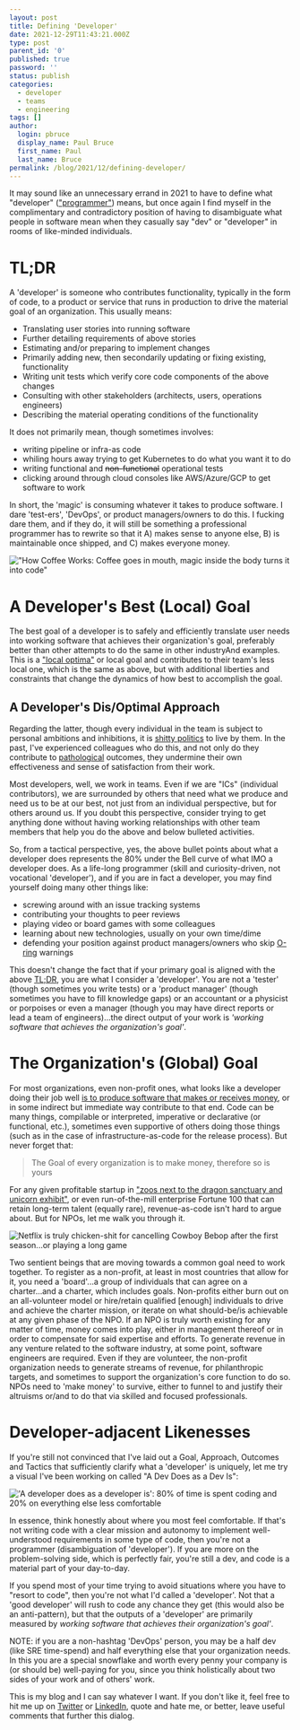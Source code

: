 ```yaml
---
layout: post
title: Defining 'Developer'
date: 2021-12-29T11:43:21.000Z
type: post
parent_id: '0'
published: true
password: ''
status: publish
categories:
  - developer
  - teams
  - engineering
tags: []
author:
  login: pbruce
  display_name: Paul Bruce
  first_name: Paul
  last_name: Bruce
permalink: /blog/2021/12/defining-developer/
---
```


It may sound like an unnecessary errand in 2021 to have to define what "developer" (["programmer"](https://en.wikipedia.org/wiki/Programmer)) means, but once again I find myself in the complimentary and contradictory position of having to disambiguate what people in software mean when they casually say "dev" or "developer" in rooms of like-minded individuals.

# TL;DR

A 'developer' is someone who contributes functionality, typically in the form of code, to a product or service that runs in production to drive the material goal of an organization. This usually means:

- Translating user stories into running software
- Further detailing requirements of above stories
- Estimating and/or preparing to implement changes
- Primarily adding new, then secondarily updating or fixing existing, functionality
- Writing unit tests which verify core code components of the above changes
- Consulting with other stakeholders (architects, users, operations engineers)
- Describing the material operating conditions of the functionality

It does not primarily mean, though sometimes involves:

- writing pipeline or infra-as code
- whiling hours away trying to get Kubernetes to do what you want it to do
- writing functional and ~~non-functional~~ operational tests
- clicking around through cloud consoles like AWS/Azure/GCP to get software to work

In short, the 'magic' is consuming whatever it takes to produce software. I dare 'test-ers', 'DevOps', or product managers/owners to do this. I fucking dare them, and if they do, it will still be something a professional programmer has to rewrite so that it A) makes sense to anyone else, B) is maintainable once shipped, and C) makes everyone money.

!["How Coffee Works: Coffee goes in mouth, magic inside the body turns it into code"](/assets/images/2021/12/code-coffee-magic.png)

# A Developer's Best (Local) Goal

The best goal of a developer is to safely and efficiently translate user needs into working software that achieves their organization's goal, preferably better than other attempts to do the same in other industryAnd examples. This is a ["local optima"](https://medium.com/prodopsio/devops-theory-of-constraints-cf1477f9bd1a#:~:text=A%20decision%20made%20based%20on%20local%20optima%20will%20in%20general%20not%20be%20as%20bad%20as%20a%20random%20one) or local goal and contributes to their team's less local one, which is the same as above, but with additional liberties and constraints that change the dynamics of how best to accomplish the goal.

## A Developer's Dis/Optimal Approach

Regarding the latter, though every individual in the team is subject to personal ambitions and inhibitions, it is [shitty politics](https://www.stellarperformance.com/articles/advice/stellar-leaders/politics-the-dirty-word.html) to live by them. In the past, I've experienced colleagues who do this, and not only do they contribute to [pathological](https://cloud.google.com/architecture/devops/devops-culture-westrum-organizational-culture) outcomes, they undermine their own effectiveness and sense of satisfaction from their work.

Most developers, well, we work in teams. Even if we are "ICs" (individual contributors), we are surrounded by others that need what we produce and need us to be at our best, not just from an individual perspective, but for others around us. If you doubt this perspective, consider trying to get anything done without having working relationships with other team members that help you do the above and below bulleted activities.

So, from a tactical perspective, yes, the above bullet points about what a developer does represents the 80% under the Bell curve of what IMO a developer does. As a life-long programmer (skill and curiosity-driven, not vocational 'developer'), and if you are in fact a developer, you may find yourself doing many other things like:

- screwing around with an issue tracking systems
- contributing your thoughts to peer reviews
- playing video or board games with some colleagues
- learning about new technologies, usually on your own time/dime
- defending your position against product managers/owners who skip [O-ring](https://en.wikipedia.org/wiki/Space_Shuttle_Challenger_disaster#O-ring_concerns) warnings

This doesn't change the fact that if your primary goal is aligned with the above [TL;DR](#tl-dr), you are what I consider a 'developer'. You are not a 'tester' (though sometimes you write tests) or a 'product manager' (though sometimes you have to fill knowledge gaps) or an accountant or a physicist or porpoises or even a manager (though you may have direct reports or lead a team of engineers)...the direct output of your work is *'working software that achieves the organization's goal'*.

# The Organization's (Global) Goal

For most organizations, even non-profit ones, what looks like a developer doing their job well [is to produce software that makes or receives money](https://dansilvestre.com/the-goal-eliyahu-goldratt/#:~:text=The%20goal%20of%20any%20organization,making%20money%20are%20non%2Dproductive.), or in some indirect but immediate way contribute to that end. Code can be many things, compilable or interpreted, imperative or declarative (or functional, etc.), sometimes even supportive of others doing those things (such as in the case of infrastructure-as-code for the release process). But never forget that:

> The Goal of every organization is to make money, therefore so is yours

For any given profitable startup in ["zoos next to the dragon sanctuary and unicorn exhibit"](https://www.cbr.com/cowboy-bebop-ein-origin-netflix/), or even run-of-the-mill enterprise Fortune 100 that can retain long-term talent (equally rare), revenue-as-code isn't hard to argue about. But for NPOs, let me walk you through it.

![Netflix is truly chicken-shit for cancelling Cowboy Bebop after the first season...or playing a long game](/assets/images/2021/12/cowboy-bebop-faye-ein.jpeg)

Two sentient beings that are moving towards a common goal need to work together. To register as a non-profit, at least in most countries that allow for it, you need a 'board'...a group of individuals that can agree on a charter...and a charter, which includes goals. Non-profits either burn out on an all-volunteer model or hire/retain qualified [enough] individuals to drive and achieve the charter mission, or iterate on what should-be/is achievable at any given phase of the NPO. If an NPO is truly worth existing for any matter of time, money comes into play, either in management thereof or in order to compensate for said expertise and efforts. To generate revenue in any venture related to the software industry, at some point, software engineers are required. Even if they are volunteer, the non-profit organization needs to generate streams of revenue, for philanthropic targets, and sometimes to support the organization's core function to do so. NPOs need to 'make money' to survive, either to funnel to and justify their altruisms or/and to do that via skilled and focused professionals.

# Developer-adjacent Likenesses

If you're still not convinced that I've laid out a Goal, Approach, Outcomes and Tactics that sufficiently clarify what a 'developer' is uniquely, let me try a visual I've been working on called "A Dev Does as a Dev Is":

!['A developer does as a developer is': 80% of time is spent coding and 20% on everything else less comfortable](/assets/images/2021/12/20211229_134113.jpg)

In essence, think honestly about where you most feel comfortable. If that's not writing code with a clear mission and autonomy to implement well-understood requirements in some type of code, then you're not a programmer (disambiguation of 'developer'). If you are more on the problem-solving side, which is perfectly fair, you're still a dev, and code is a material part of your day-to-day.

If you spend most of your time trying to avoid situations where you have to "resort to code", then you're not what I'd called a 'developer'. Not that a 'good developer' will rush to code any chance they get (this would also be an anti-pattern), but that the outputs of a 'developer' are primarily measured by *working software that achieves their organization's goal'*.

NOTE: if you are a non-hashtag 'DevOps' person, you may be a half dev (like SRE time-spend) and half everything else that your organization needs. In this you are a special snowflake and worth every penny your company is (or should be) well-paying for you, since you think holistically about two sides of your work and of others' work.

This is my blog and I can say whatever I want. If you don't like it, feel free to hit me up on [Twitter](https://twitter.com/paulsbruce) or [LinkedIn](https://www.linkedin.com/in/paulsbruce), quote and hate me, or better, leave useful comments that further this dialog.
